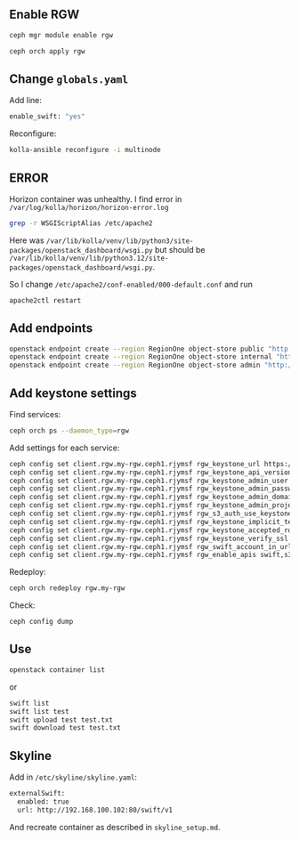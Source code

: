 ## Enable RGW

```bash
ceph mgr module enable rgw
```

```bash
ceph orch apply rgw
```

## Change `globals.yaml`

Add line:

```bash
enable_swift: "yes"
```

Reconfigure:

```bash
kolla-ansible reconfigure -i multinode
```

## ERROR

Horizon container was unhealthy. I find error in `/var/log/kolla/horizon/horizon-error.log`

```bash
grep -r WSGIScriptAlias /etc/apache2
```

Here was `/var/lib/kolla/venv/lib/python3/site-packages/openstack_dashboard/wsgi.py` but should be `/var/lib/kolla/venv/lib/python3.12/site-packages/openstack_dashboard/wsgi.py`.

So I change `/etc/apache2/conf-enabled/000-default.conf` and run

```bash
apache2ctl restart
```

## Add endpoints

```bash
openstack endpoint create --region RegionOne object-store public "http://192.168.100.102:80/swift/v1/AUTH_%(project_id)s"
openstack endpoint create --region RegionOne object-store internal "http://192.168.100.102:80/swift/v1/AUTH_%(project_id)s"
openstack endpoint create --region RegionOne object-store admin "http://192.168.100.102:80/swift/v1/AUTH_%(project_id)s"
```

## Add keystone settings

Find services:

```bash
ceph orch ps --daemon_type=rgw
```

Add settings for each service:

```bash
ceph config set client.rgw.my-rgw.ceph1.rjymsf rgw_keystone_url https://192.168.100.101:5000
ceph config set client.rgw.my-rgw.ceph1.rjymsf rgw_keystone_api_version 3
ceph config set client.rgw.my-rgw.ceph1.rjymsf rgw_keystone_admin_user swift
ceph config set client.rgw.my-rgw.ceph1.rjymsf rgw_keystone_admin_password password-for-swift
ceph config set client.rgw.my-rgw.ceph1.rjymsf rgw_keystone_admin_domain default
ceph config set client.rgw.my-rgw.ceph1.rjymsf rgw_keystone_admin_project service
ceph config set client.rgw.my-rgw.ceph1.rjymsf rgw_s3_auth_use_keystone true
ceph config set client.rgw.my-rgw.ceph1.rjymsf rgw_keystone_implicit_tenants false
ceph config set client.rgw.my-rgw.ceph1.rjymsf rgw_keystone_accepted_roles admin,member,_member_
ceph config set client.rgw.my-rgw.ceph1.rjymsf rgw_keystone_verify_ssl false
ceph config set client.rgw.my-rgw.ceph1.rjymsf rgw_swift_account_in_url true
ceph config set client.rgw.my-rgw.ceph1.rjymsf rgw_enable_apis swift,s3
```

Redeploy:

```bash
ceph orch redeploy rgw.my-rgw
```

Check:

```bash
ceph config dump
```

## Use

```bash
openstack container list
```

or

```bash
swift list
swift list test
swift upload test test.txt
swift download test test.txt
```

## Skyline

Add in `/etc/skyline/skyline.yaml`:

```bash
externalSwift:
  enabled: true
  url: http://192.168.100.102:80/swift/v1
```

And recreate container as described in `skyline_setup.md`.
